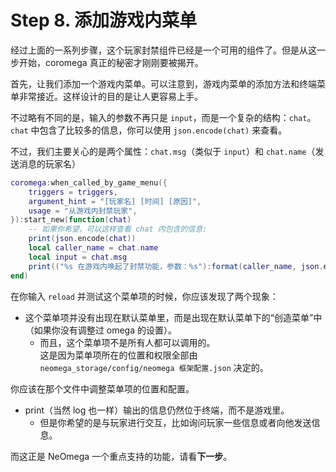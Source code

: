 # Step 8. 添加游戏内菜单

经过上面的一系列步骤，这个玩家封禁组件已经是一个可用的组件了。但是从这一步开始，coromega 真正的秘密才刚刚要被揭开。

首先，让我们添加一个游戏内菜单。可以注意到，游戏内菜单的添加方法和终端菜单非常接近。这样设计的目的是让人更容易上手。

不过略有不同的是，输入的参数不再只是 `input`，而是一个复杂的结构：`chat`。`chat` 中包含了比较多的信息，你可以使用 `json.encode(chat)` 来查看。

不过，我们主要关心的是两个属性：`chat.msg`（类似于 `input`）和 `chat.name`（发送消息的玩家名）

```lua
coromega:when_called_by_game_menu({
    triggers = triggers,
    argument_hint = "[玩家名] [时间] [原因]",
    usage = "从游戏内封禁玩家",
}):start_new(function(chat)
    -- 如果你希望，可以这样查看 chat 内包含的信息:
    print(json.encode(chat))
    local caller_name = chat.name
    local input = chat.msg
    print(("%s 在游戏内唤起了封禁功能，参数：%s"):format(caller_name, json.encode(input)))
end)
```

在你输入 `reload` 并测试这个菜单项的时候，你应该发现了两个现象：

- 这个菜单项并没有出现在默认菜单里，而是出现在默认菜单下的“创造菜单”中（如果你没有调整过 omega 的设置）。
  - 而且，这个菜单项不是所有人都可以调用的。<br>
    这是因为菜单项所在的位置和权限全部由 `neomega_storage/config/neomega 框架配置.json` 决定的。<br>

你应该在那个文件中调整菜单项的位置和配置。<br>

- print（当然 log 也一样）输出的信息仍然位于终端，而不是游戏里。
  - 但是你希望的是与玩家进行交互，比如询问玩家一些信息或者向他发送信息。

而这正是 NeOmega 一个重点支持的功能，请看**下一步**。